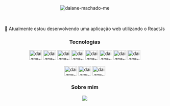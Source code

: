 
<div align=center>
<img alt="daiane-machado-me" src="https://user-images.githubusercontent.com/3437338/212930808-6fe843c6-d97d-4a24-b7da-709e059c48db.png"/>

<br><br>
 🌱 Atualmente estou desenvolvendo uma aplicação web utilizando o ReactJs
 
### Tecnologias
 <div style="display: inline_block">
   <img alt="daiane-machado-HTML" height="30" width="40" src="https://cdn.jsdelivr.net/gh/devicons/devicon/icons/html5/html5-original.svg"/>
   <img alt="daiane-machado-CSS" height="30" width="40" src="https://cdn.jsdelivr.net/gh/devicons/devicon/icons/css3/css3-original.svg" />
   <img alt="daiane-machado-Js" height="30" width="40" src="https://cdn.jsdelivr.net/gh/devicons/devicon/icons/javascript/javascript-original.svg"/>
   <img alt="daiane-machado-Ts" height="30" width="40" src="https://cdn.jsdelivr.net/gh/devicons/devicon/icons/typescript/typescript-original.svg"/>
   <img alt="daiane-machado-Node" height="30" width="40" src="https://cdn.jsdelivr.net/gh/devicons/devicon/icons/nodejs/nodejs-original.svg"/>
   <img alt="daiane-machado-Python" height="30" width="40"src="https://cdn.jsdelivr.net/gh/devicons/devicon/icons/python/python-original.svg"/>
   <img alt="daiane-machado-ReactJs" height="30" width="40" src="https://cdn.jsdelivr.net/gh/devicons/devicon/icons/react/react-original.svg" />      
   <img alt="daiane-machado-Docker" height="30" width="40" src="https://cdn.jsdelivr.net/gh/devicons/devicon/icons/docker/docker-plain.svg" />          
   <br><br>
   <img alt="daiane-machado-Illustrator" height="30" width="40" src="https://cdn.jsdelivr.net/gh/devicons/devicon/icons/illustrator/illustrator-plain.svg"/>
   <img alt="daiane-machado-Photoshop" height="30" width="40" src="https://cdn.jsdelivr.net/gh/devicons/devicon/icons/photoshop/photoshop-plain.svg"/>
   <img alt="daiane-machado-Figma" height="30" width="40" src="https://cdn.jsdelivr.net/gh/devicons/devicon/icons/figma/figma-original.svg" />      
  </div>
    
 ### Sobre mim
 <div>
   <a href="https://www.linkedin.com/in/daianemmachado/">
   <img src="https://img.shields.io/badge/LinkedIn-0077B5?style=for-the-badge&logo=linkedin&logoColor=white"/>
  </div>
 </div>
